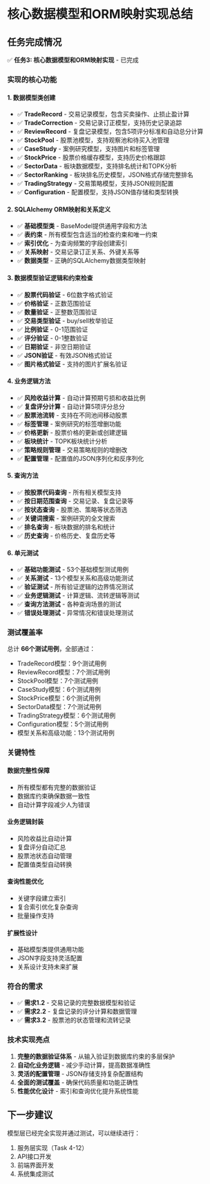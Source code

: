 # 核心数据模型和ORM映射实现总结

## 任务完成情况

✅ **任务3: 核心数据模型和ORM映射实现** - 已完成

### 实现的核心功能

#### 1. 数据模型类创建
- ✅ **TradeRecord** - 交易记录模型，包含买卖操作、止损止盈计算
- ✅ **TradeCorrection** - 交易记录订正模型，支持历史记录追踪
- ✅ **ReviewRecord** - 复盘记录模型，包含5项评分标准和自动总分计算
- ✅ **StockPool** - 股票池模型，支持观察池和待买入池管理
- ✅ **CaseStudy** - 案例研究模型，支持图片和标签管理
- ✅ **StockPrice** - 股票价格缓存模型，支持历史价格跟踪
- ✅ **SectorData** - 板块数据模型，支持排名统计和TOPK分析
- ✅ **SectorRanking** - 板块排名历史模型，JSON格式存储完整排名
- ✅ **TradingStrategy** - 交易策略模型，支持JSON规则配置
- ✅ **Configuration** - 配置模型，支持JSON值存储和类型转换

#### 2. SQLAlchemy ORM映射和关系定义
- ✅ **基础模型类** - BaseModel提供通用字段和方法
- ✅ **表约束** - 所有模型包含适当的检查约束和唯一约束
- ✅ **索引优化** - 为查询频繁的字段创建索引
- ✅ **关系映射** - 交易记录订正关系、外键关系等
- ✅ **数据类型** - 正确的SQLAlchemy数据类型映射

#### 3. 数据模型验证逻辑和约束检查
- ✅ **股票代码验证** - 6位数字格式验证
- ✅ **价格验证** - 正数范围验证
- ✅ **数量验证** - 正整数范围验证
- ✅ **交易类型验证** - buy/sell枚举验证
- ✅ **比例验证** - 0-1范围验证
- ✅ **评分验证** - 0-1整数验证
- ✅ **日期验证** - 非空日期验证
- ✅ **JSON验证** - 有效JSON格式验证
- ✅ **图片格式验证** - 支持的图片扩展名验证

#### 4. 业务逻辑方法
- ✅ **风险收益计算** - 自动计算预期亏损和收益比例
- ✅ **复盘评分计算** - 自动计算5项评分总分
- ✅ **股票池流转** - 支持在不同池间移动股票
- ✅ **标签管理** - 案例研究的标签增删功能
- ✅ **价格更新** - 股票价格的更新或创建逻辑
- ✅ **板块统计** - TOPK板块统计分析
- ✅ **策略规则管理** - 交易策略规则的增删改
- ✅ **配置管理** - 配置值的JSON序列化和反序列化

#### 5. 查询方法
- ✅ **按股票代码查询** - 所有相关模型支持
- ✅ **按日期范围查询** - 交易记录、复盘记录等
- ✅ **按状态查询** - 股票池、策略等状态筛选
- ✅ **关键词搜索** - 案例研究的全文搜索
- ✅ **排名查询** - 板块数据的排名和统计
- ✅ **历史查询** - 价格历史、复盘历史等

#### 6. 单元测试
- ✅ **基础功能测试** - 53个基础模型测试用例
- ✅ **关系测试** - 13个模型关系和高级功能测试
- ✅ **验证测试** - 所有验证逻辑的边界情况测试
- ✅ **业务逻辑测试** - 计算逻辑、流转逻辑等测试
- ✅ **查询方法测试** - 各种查询场景的测试
- ✅ **错误处理测试** - 异常情况和错误处理测试

### 测试覆盖率

总计 **66个测试用例**，全部通过：
- TradeRecord模型：9个测试用例
- ReviewRecord模型：7个测试用例  
- StockPool模型：7个测试用例
- CaseStudy模型：6个测试用例
- StockPrice模型：6个测试用例
- SectorData模型：7个测试用例
- TradingStrategy模型：6个测试用例
- Configuration模型：5个测试用例
- 模型关系和高级功能：13个测试用例

### 关键特性

#### 数据完整性保障
- 所有模型都有完整的数据验证
- 数据库约束确保数据一致性
- 自动计算字段减少人为错误

#### 业务逻辑封装
- 风险收益比自动计算
- 复盘评分自动汇总
- 股票池状态自动管理
- 配置值类型自动转换

#### 查询性能优化
- 关键字段建立索引
- 复合索引优化复杂查询
- 批量操作支持

#### 扩展性设计
- 基础模型类提供通用功能
- JSON字段支持灵活配置
- 关系设计支持未来扩展

### 符合的需求

- ✅ **需求1.2** - 交易记录的完整数据模型和验证
- ✅ **需求2.2** - 复盘记录的评分计算和数据管理
- ✅ **需求3.2** - 股票池的状态管理和流转记录

### 技术实现亮点

1. **完整的数据验证体系** - 从输入验证到数据库约束的多层保护
2. **自动化业务逻辑** - 减少手动计算，提高数据准确性
3. **灵活的配置管理** - JSON存储支持复杂配置结构
4. **全面的测试覆盖** - 确保代码质量和功能正确性
5. **性能优化设计** - 索引和查询优化提升系统性能

## 下一步建议

模型层已经完全实现并通过测试，可以继续进行：
1. 服务层实现（Task 4-12）
2. API接口开发
3. 前端界面开发
4. 系统集成测试